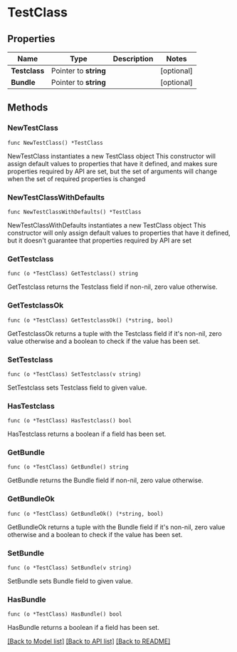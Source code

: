 # TestClass

## Properties

Name | Type | Description | Notes
------------ | ------------- | ------------- | -------------
**Testclass** | Pointer to **string** |  | [optional] 
**Bundle** | Pointer to **string** |  | [optional] 

## Methods

### NewTestClass

`func NewTestClass() *TestClass`

NewTestClass instantiates a new TestClass object
This constructor will assign default values to properties that have it defined,
and makes sure properties required by API are set, but the set of arguments
will change when the set of required properties is changed

### NewTestClassWithDefaults

`func NewTestClassWithDefaults() *TestClass`

NewTestClassWithDefaults instantiates a new TestClass object
This constructor will only assign default values to properties that have it defined,
but it doesn't guarantee that properties required by API are set

### GetTestclass

`func (o *TestClass) GetTestclass() string`

GetTestclass returns the Testclass field if non-nil, zero value otherwise.

### GetTestclassOk

`func (o *TestClass) GetTestclassOk() (*string, bool)`

GetTestclassOk returns a tuple with the Testclass field if it's non-nil, zero value otherwise
and a boolean to check if the value has been set.

### SetTestclass

`func (o *TestClass) SetTestclass(v string)`

SetTestclass sets Testclass field to given value.

### HasTestclass

`func (o *TestClass) HasTestclass() bool`

HasTestclass returns a boolean if a field has been set.

### GetBundle

`func (o *TestClass) GetBundle() string`

GetBundle returns the Bundle field if non-nil, zero value otherwise.

### GetBundleOk

`func (o *TestClass) GetBundleOk() (*string, bool)`

GetBundleOk returns a tuple with the Bundle field if it's non-nil, zero value otherwise
and a boolean to check if the value has been set.

### SetBundle

`func (o *TestClass) SetBundle(v string)`

SetBundle sets Bundle field to given value.

### HasBundle

`func (o *TestClass) HasBundle() bool`

HasBundle returns a boolean if a field has been set.


[[Back to Model list]](../README.md#documentation-for-models) [[Back to API list]](../README.md#documentation-for-api-endpoints) [[Back to README]](../README.md)


